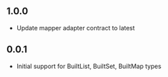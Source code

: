 ## 1.0.0

* Update mapper adapter contract to latest

## 0.0.1

* Initial support for BuiltList, BuiltSet, BuiltMap types